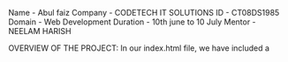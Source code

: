 Name - Abul faiz
Company - CODETECH IT SOLUTIONS
ID - CT08DS1985
Domain - Web Development 
Duration - 10th june to 10 July 
Mentor - NEELAM HARISH


OVERVIEW OF THE PROJECT: In our index.html file, we have included a <title> and element inside of the . For the title we set the name of the app to TO-DO List. We also linked the style.css file because, trust, styling is gonna make it look super cool later.

Toward the end of our code we need to include our <script> tag. This will link our JS file where we will create variables and functions that will make everything work just right.

OBJECT: Let's set up our editor. For this application, we will be using our PC terminal and Visual Studio Code (VS Code). If you prefer an online editor such as Codédex Builds, you are more than welcome to do so.

First, we need to create a directory and files for our project using the terminal. Once you open the terminal, cd into your Desktop. This is where we will add our directory. You can name it anything you like but to make it easier, let's name it todo-list-project:

KEY ACTIVITIES: The following files have been created in our todo-list-project folder:

index.html: We will write our HTML code, and this is what will be displayed on our webpage. style.css: We will write our CSS code to design how our application looks. script.js: Our JavaScript code is where we will add our interactions

First, we make a

and give it an id of "todo-container", to act as a container for our todo list. We create another
and give it an id of "header". Inside of the
we create an
tag with the title "To-Do List". Then, inside of the
create an element. This will be used for the new task in which the user writes the name of the task. We then create a tag with an id of "input-button" for our "Add" button to add our task to the list. Right beneath that, we create an
tag with the title "Task List" along with a
unordered list element, and give it an id of "list-container" this is where we will display each task.
TECHONOLOGY USED: JavaScript!

Above, we set up the structure for our todo list using HTML. Here, we're about to create a function that will let us seamlessly add our tasks to the list. Let's open our script.js file where we will first create two variables.

We will use these variables for our input and todo list container:

const inputBox = document.getElementById("input-box"); const listContainer = document.getElementById("list
